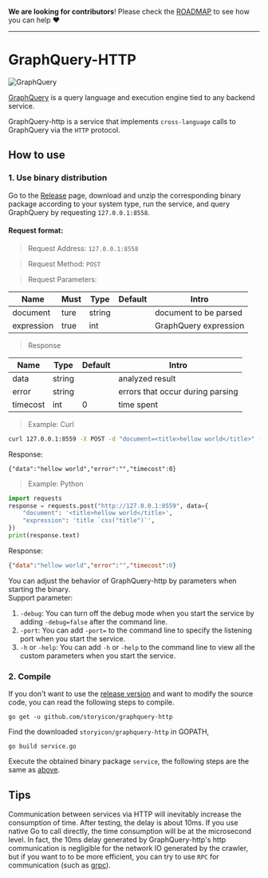 <!---
    Copyright 2018 storyicon@foxmail.com
 
    Licensed under the Apache License, Version 2.0 (the "License");
    you may not use this file except in compliance with the License.
    You may obtain a copy of the License at
 
        http://www.apache.org/licenses/LICENSE-2.0
 
    Unless required by applicable law or agreed to in writing, software
    distributed under the License is distributed on an "AS IS" BASIS,
    WITHOUT WARRANTIES OR CONDITIONS OF ANY KIND, either express or implied.
    See the License for the specific language governing permissions and
    limitations under the License.
-->

**We are looking for contributors**! Please check the [ROADMAP](https://github.com/storyicon/graphquery/blob/master/ROADMAP.md) to see how you can help ❤️

---

# GraphQuery-HTTP

![GraphQuery](https://raw.githubusercontent.com/storyicon/graphquery/master/docs/screenshot/graphquery.png)   

[GraphQuery](https://github.com/storyicon/graphquery) is a query language and execution engine tied to any backend service.            

GraphQuery-http is a service that implements `cross-language` calls to GraphQuery via the `HTTP` protocol.

## How to use

### 1. Use binary distribution

Go to the [Release](https://github.com/storyicon/graphquery-http/releases) page, download and unzip the corresponding binary package according to your system type, run the service, and query GraphQuery by requesting `127.0.0.1:8558`.

#### Request format:             

> Request Address: `127.0.0.1:8558`  

> Request Method: `POST`   

> Request Parameters:          

| Name | Must | Type   | Default | Intro                   |
|------|------|--------|--------|--------------------------|
| document | ture | string |     | document to be parsed   |
| expression | true | int    |     | GraphQuery expression |
                  
> Response          
                 
| Name | Type | Default | Intro                   |
|------|------|--------|--------|
| data | string |     | analyzed result   |
| error |  string   |     | errors that occur during parsing |
| timecost | int    |  0   | time spent |

> Example: Curl

```bash
curl 127.0.0.1:8559 -X POST -d "document=<title>hellow world</title>" -d "expression=title `css(\"title\")`"
```
Response:
```
{"data":"hellow world","error":"","timecost":0}
```

> Example: Python

```python
import requests
response = requests.post("http://127.0.0.1:8559", data={
    "document": '<title>hellow world</title>',
    "expression": 'title `css("title")`',
})
print(response.text)
```
Response:
```json
{"data":"hellow world","error":"","timecost":0}
```

You can adjust the behavior of GraphQuery-http by parameters when starting the binary.       
Support parameter:      
1. `-debug`: You can turn off the debug mode when you start the service by adding `-debug=false` after the command line.
2. `-port`: You can add `-port=` to the command line to specify the listening port when you start the service.
3. `-h` or `-help`: You can add `-h` or `-help` to the command line to view all the custom parameters when you start the service.       


### 2. Compile

If you don't want to use the [release version](https://github.com/storyicon/graphquery-http/releases) and want to modify the source code, you can read the following steps to compile.

```
go get -u github.com/storyicon/graphquery-http
```

Find the downloaded `storyicon/graphquery-http` in GOPATH, 

```
go build service.go
```
Execute the obtained binary package `service`, the following steps are the same as [above](#Request-format:).

## Tips         
Communication between services via HTTP will inevitably increase the consumption of time. After testing, the delay is about 10ms. If you use native Go to call directly, the time consumption will be at the microsecond level. In fact, the 10ms delay generated by GraphQuery-http's http communication is negligible for the network IO generated by the crawler, but if you want to to be more efficient, you can try to use `RPC` for communication (such as [grpc](https://github.com/grpc/grpc)).      

